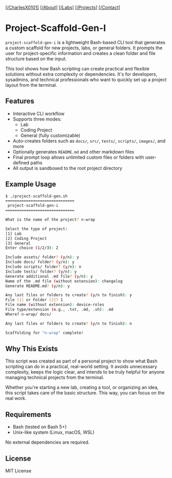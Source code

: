 [[/CharlesX0101]](https://charlesx0101.com/) [[/About]](http://charlesx0101.com/about) [[/Labs]](https://charlesx0101.com/labs) [[/Projects]](https://charlesx0101.com/projects) [[/Contact]](https://charlesx0101.com/contact) 

# Project-Scaffold-Gen-I

`project-scaffold-gen-i` is a lightweight Bash-based CLI tool that generates a custom scaffold for new projects, labs, or general folders. It prompts the user for project-specific information and creates a clean folder and file structure based on the input.

This tool shows how Bash scripting can create practical and flexible solutions without extra complexity or dependencies. It's for developers, sysadmins, and technical professionals who want to quickly set up a project layout from the terminal.

## Features

- Interactive CLI workflow
- Supports three modes:
  - Lab
  - Coding Project
  - General (fully customizable)
- Auto-creates folders such as `docs/`, `src/`, `tests/`, `scripts/`, `images/`, and more
- Optionally generates `README.md` and other markdown files
- Final prompt loop allows unlimited custom files or folders with user-defined paths
- All output is sandboxed to the root project directory

## Example Usage

```bash
$ ./project-scaffold-gen.sh
==============================
 project-scaffold-gen-i
==============================

What is the name of the project? n-wrap

Select the type of project:
[1] Lab
[2] Coding Project
[3] General
Enter choice (1/2/3): 2

Include assets/ folder? (y/n): y
Include docs/ folder? (y/n): y
Include scripts/ folder? (y/n): n
Include tests/ folder? (y/n): y
Generate additional .md file? (y/n): y
Name of the .md file (without extension): changelog
Generate README.md? (y/n): y

Any last files or folders to create? (y/n to finish): y
File [1] or Folder [2]? 1
File name (without extension): device-roles
File type/extension (e.g., .txt, .md, .sh): .md
Where? n-wrap/ docs/

Any last files or folders to create? (y/n to finish): n

Scaffolding for "n-wrap" complete!
```

## Why This Exists

This script was created as part of a personal project to show what Bash scripting can do in a practical, real-world setting. It avoids unnecessary complexity, keeps the logic clear, and intends to be truly helpful for anyone managing technical projects from the terminal.

Whether you're starting a new lab, creating a tool, or organizing an idea, this script takes care of the basic structure. This way, you can focus on the real work.

## Requirements

- Bash (tested on Bash 5+)
- Unix-like system (Linux, macOS, WSL)

No external dependencies are required.

## License

MIT License
